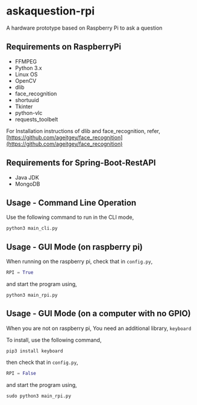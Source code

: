 # askaquestion-rpi
A hardware prototype based on Raspberry Pi to ask a question


## Requirements on RaspberryPi
- FFMPEG
- Python 3.x
- Linux OS
- OpenCV
- dlib
- face_recognition
- shortuuid
- Tkinter
- python-vlc
- requests_toolbelt

For Installation instructions of dlib and face_recognition, refer,
[https://github.com/ageitgey/face_recognition](https://github.com/ageitgey/face_recognition)


## Requirements for Spring-Boot-RestAPI
- Java JDK
- MongoDB


## Usage - Command Line Operation
Use the following command to run in the CLI mode,

```
python3 main_cli.py
```

## Usage - GUI Mode (on raspberry pi)
When running on the raspberry pi, check that in `config.py`,

```python
RPI = True
```

and start the program using,

```
python3 main_rpi.py
```

## Usage - GUI Mode (on a computer with no GPIO)
When you are not on raspberry pi, You need an additional library, `keyboard`

To install, use the following command,

```
pip3 install keyboard
```

then check that in `config.py`,

```python
RPI = False
```

and start the program using,

```
sudo python3 main_rpi.py
```
